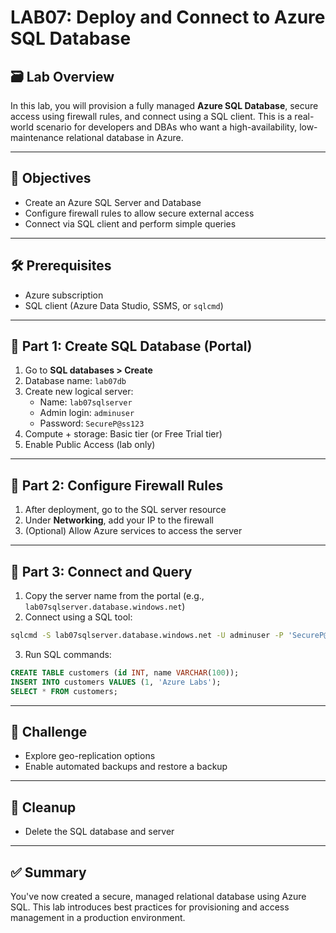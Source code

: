 # LAB07: Deploy and Connect to Azure SQL Database

## 🗃️ Lab Overview

In this lab, you will provision a fully managed **Azure SQL Database**, secure access using firewall rules, and connect using a SQL client. This is a real-world scenario for developers and DBAs who want a high-availability, low-maintenance relational database in Azure.

---

## 🎯 Objectives

- Create an Azure SQL Server and Database
- Configure firewall rules to allow secure external access
- Connect via SQL client and perform simple queries

---

## 🛠️ Prerequisites

- Azure subscription
- SQL client (Azure Data Studio, SSMS, or `sqlcmd`)

---

## 🧱 Part 1: Create SQL Database (Portal)

1. Go to **SQL databases > Create**
2. Database name: `lab07db`
3. Create new logical server:
   - Name: `lab07sqlserver`
   - Admin login: `adminuser`
   - Password: `SecureP@ss123`
4. Compute + storage: Basic tier (or Free Trial tier)
5. Enable Public Access (lab only)

---

## 🔐 Part 2: Configure Firewall Rules

1. After deployment, go to the SQL server resource
2. Under **Networking**, add your IP to the firewall
3. (Optional) Allow Azure services to access the server

---

## 🔌 Part 3: Connect and Query

1. Copy the server name from the portal (e.g., `lab07sqlserver.database.windows.net`)
2. Connect using a SQL tool:
```bash
sqlcmd -S lab07sqlserver.database.windows.net -U adminuser -P 'SecureP@ss123' -d lab07db
```
3. Run SQL commands:
```sql
CREATE TABLE customers (id INT, name VARCHAR(100));
INSERT INTO customers VALUES (1, 'Azure Labs');
SELECT * FROM customers;
```

---

## 🧪 Challenge

- Explore geo-replication options
- Enable automated backups and restore a backup

---

## 🧹 Cleanup

- Delete the SQL database and server

---

## ✅ Summary

You've now created a secure, managed relational database using Azure SQL. This lab introduces best practices for provisioning and access management in a production environment.

